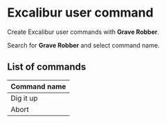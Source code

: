 # Excalibur user command

Create Excalibur user commands with **Grave Robber**.

Search for **Grave Robber** and select command name.

## List of commands

| Command name |
| ------------ |
| Dig it up    |
| Abort        |
